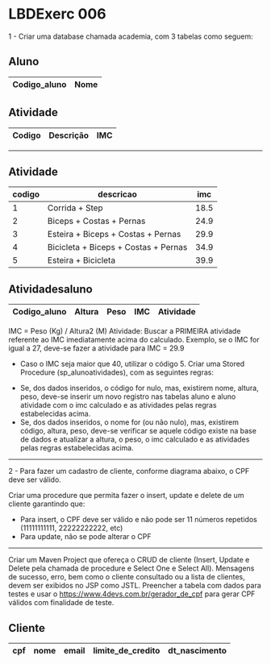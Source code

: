 # LBDExerc 006
1 - Criar uma database chamada academia, com 3 tabelas como seguem:

## Aluno
|Codigo_aluno|Nome|
-|-
## Atividade
|Codigo|Descrição|IMC|
-|-|-

---

## Atividade
codigo |descricao| imc
-|-|-
1 |Corrida + Step |18.5
2 |Biceps + Costas + Pernas |24.9
3 |Esteira + Biceps + Costas + Pernas |29.9
4 |Bicicleta + Biceps + Costas + Pernas |34.9
5 |Esteira + Bicicleta |39.9

## Atividadesaluno
|Codigo_aluno|Altura|Peso|IMC|Atividade|
-|-|-|-|-

IMC = Peso (Kg) / Altura2 (M)
Atividade: Buscar a PRIMEIRA atividade referente ao IMC imediatamente acima do calculado.
Exemplo, se o IMC for igual a 27, deve-se fazer a atividade para IMC = 29.9
* Caso o IMC seja maior que 40, utilizar o código 5.
Criar uma Stored Procedure (sp_alunoatividades), com as seguintes regras:
- Se, dos dados inseridos, o código for nulo, mas, existirem nome, altura, peso, deve-se inserir um
novo registro nas tabelas aluno e aluno atividade com o imc calculado e as atividades pelas
regras estabelecidas acima.
- Se, dos dados inseridos, o nome for (ou não nulo), mas, existirem código, altura, peso, deve-se
verificar se aquele código existe na base de dados e atualizar a altura, o peso, o imc calculado e
as atividades pelas regras estabelecidas acima.

---

2 - Para fazer um cadastro de cliente, conforme diagrama abaixo, o CPF deve ser válido.

Criar uma procedure que permita fazer o insert, update e delete de um cliente garantindo que:
- Para insert, o CPF deve ser válido e não pode ser 11 números repetidos (11111111111, 22222222222, etc)
- Para update, não se pode alterar o CPF

---

Criar um Maven Project que ofereça o CRUD de cliente (Insert, Update e Delete pela chamada
de procedure e Select One e Select All). Mensagens de sucesso, erro, bem como o cliente
consultado ou a lista de clientes, devem ser exibidos no JSP como JSTL.
Preencher a tabela com dados para testes e usar o https://www.4devs.com.br/gerador_de_cpf
para gerar CPF válidos com finalidade de teste.

## Cliente
cpf|nome|email|limite_de_credito|dt_nascimento
-|-|-|-|-
